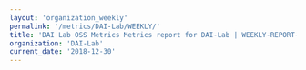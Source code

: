 ```yaml
---
layout: 'organization_weekly'
permalink: '/metrics/DAI-Lab/WEEKLY/'
title: 'DAI Lab OSS Metrics Metrics report for DAI-Lab | WEEKLY-REPORT-2018-12-30'
organization: 'DAI-Lab'
current_date: '2018-12-30'
---
```

